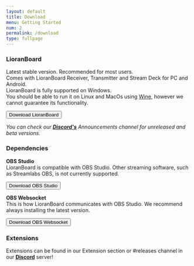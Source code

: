 ```yaml
---
layout: default
title: Download
menu: Getting Started
num: 2
permalink: /download
type: fullpage
---
```


### LioranBoard
Latest stable version. Recommended for most users.\
Comes with LioranBoard Receiver, Transmitter and Stream Deck for PC and Android.\
LioranBoard is fully supported on Windows.  
You should be able to run it on Linux and MacOs using [Wine](https://www.winehq.org/), however we cannot guarantee its functionality.

<a href="https://obsproject.com/forum/resources/lioranboard-stream-deck-animator.862/"><button type="button" class="btn btn-primary">Download LioranBoard</button></a>

*You can check our **[Discord's](https://discord.gg/dXez8Zh)** Announcements channel for unreleased and beta versions.* 

### Dependencies

**OBS Studio**     
LioranBoard is compatible with OBS Studio. Other streaming software, such as Streamlabs OBS, is not currently supported.  

<a href="https://obsproject.com/"><button type="button" class="btn btn-outline-secondary">Download OBS Studio</button></a>
  
**OBS Websocket**       
This is how LioranBoard communicates with OBS Studio. We recommend always installing the latest version.  

<a href="https://obsproject.com/forum/resources/obs-websocket-remote-control-obs-studio-from-websockets.466/"><button type="button" class="btn btn-outline-secondary">Download OBS Websocket</button></a>


### Extensions
  
Extensions can be found in our Extension section or #releases channel in our **[Discord](https://discord.gg/dXez8Zh)** server!

